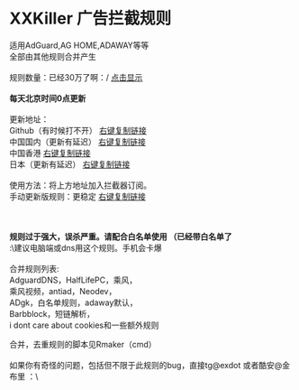 # XXKiller 广告拦截规则
适用AdGuard,AG HOME,ADAWAY等等<br/>
全部由其他规则合并产生<br/><br/>
规则数量：已经30万了啊：/ <a href="https://raw.githubusercontent.com/DoingDog/XXKiller/main/ct.txt">点击显示</a> <br/>
<strong><br>每天北京时间0点更新</strong><br/><br/>
更新地址：<br/>
Github（有时候打不开） <a href=https://github.com/DoingDog/XXKiller/raw/main/w.txt>右键复制链接</a><br/>
中国国内（更新有延迟） <a href=https://cdn.jsdelivr.net/gh/DoingDog/XXKiller@main/w.txt>右键复制链接</a><br/>
中国香港 <a href=https://raw.fastgit.org/DoingDog/XXKiller/main/w.txt>右键复制链接</a><br/>
日本（更新有延迟） <a href=https://cdn.staticaly.com/gh/DoingDog/XXKiller/main/w.txt>右键复制链接</a><br/>
<br/>使用方法：将上方地址加入拦截器订阅。<br/>
手动更新版规则：更稳定 <a href=https://cdn.jsdelivr.net/gh/DoingDog/XXKiller@main/long.txt>右键复制链接</a><br/>
<br/><br/><br/>
<strong>规则过于强大，误杀严重。请配合白名单使用 （已经带白名单了</strong><br/>:\建议电脑端或dns用这个规则。手机会卡爆<br/>
<br/>
合并规则列表:<br>AdguardDNS，HalfLifePC，乘风，<br/>乘风视频，antiad，Neodev，<br/>ADgk，白名单规则，adaway默认，<br/>Barbblock，短链解析，<br>i dont care about cookies和一些额外规则<br/>

合并，去重规则的脚本见Rmaker（cmd）<br/><br/>
如果你有奇怪的问题，包括但不限于此规则的bug，直接tg@exdot 或者酷安@金布里  ：\
